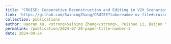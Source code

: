```yaml
---
title: "CRUISE: Cooperative Reconstruction and Editing in V2X Scenarios using Gaussian Splatting"
link: 'https://github.com/SainingZhang/CRUISE?tab=readme-ov-file#cruise-cooperative-reconstruction-and-editing-in-v2x-scenarios-using-gaussian-splatting'
collection: publications
author: Haoran Xu, <strong>Saining Zhang</strong>, Peishuo Li, Baijun Ye, Xiaoxue Chen, Huan-ang Gao, Jv Zheng, Xiaowei Song, Ziqiao Peng, Run Miao, Jinrang Jia, Yifeng Shi, Guangqi Yi, Hang Zhao, Hao Tang, Hongyang Li, Kaicheng Yu, Hao Zhao
permalink: /publication/2024-07-20-paper-title-number-2
date: 2024-09-24
---
```


